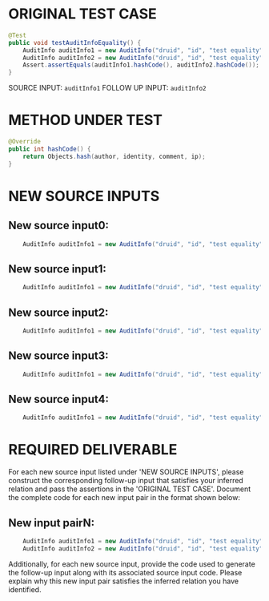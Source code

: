 # ORIGINAL TEST CASE
```java
@Test
public void testAuditInfoEquality() {
    AuditInfo auditInfo1 = new AuditInfo("druid", "id", "test equality", "127.0.0.1");
    AuditInfo auditInfo2 = new AuditInfo("druid", "id", "test equality", "127.0.0.1");
    Assert.assertEquals(auditInfo1.hashCode(), auditInfo2.hashCode());
}

```
SOURCE INPUT: `auditInfo1`
FOLLOW UP INPUT: `auditInfo2`


# METHOD UNDER TEST
```java
@Override
public int hashCode() {
    return Objects.hash(author, identity, comment, ip);
}

```


# NEW SOURCE INPUTS
## New source input0:
```java
    AuditInfo auditInfo1 = new AuditInfo("druid", "id", "test equality", "192.168.1.1");
```

## New source input1:
```java
    AuditInfo auditInfo1 = new AuditInfo("druid", "id", "test equality", "0.0.0.0");
```

## New source input2:
```java
    AuditInfo auditInfo1 = new AuditInfo("druid", "id", "test equality", "255.255.255.255");
```

## New source input3:
```java
    AuditInfo auditInfo1 = new AuditInfo("druid", "id", "test equality", "::1");
```

## New source input4:
```java
    AuditInfo auditInfo1 = new AuditInfo("druid", "id", "test equality", "");
```



# REQUIRED DELIVERABLE
For each new source input listed under 'NEW SOURCE INPUTS', please construct the corresponding follow-up input that satisfies your inferred relation and pass the assertions in the 'ORIGINAL TEST CASE'. Document the complete code for each new input pair in the format shown below:
## New input pairN:
```java
    AuditInfo auditInfo1 = new AuditInfo("druid", "id", "test equality", "127.0.0.1");
    AuditInfo auditInfo2 = new AuditInfo("druid", "id", "test equality", "127.0.0.1");
```

Additionally, for each new source input, provide the code used to generate the follow-up input along with its associated source input code. Please explain why this new input pair satisfies the inferred relation you have identified.